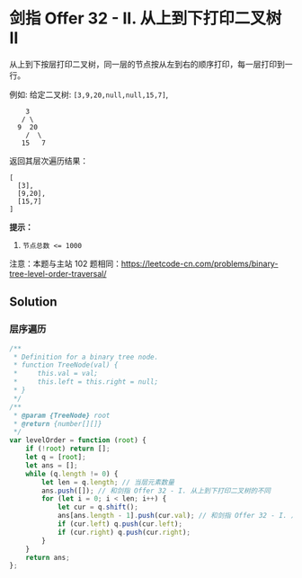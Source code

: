 # 剑指 Offer 32 - II. 从上到下打印二叉树 II

从上到下按层打印二叉树，同一层的节点按从左到右的顺序打印，每一层打印到一行。

例如:
给定二叉树: `[3,9,20,null,null,15,7]`,

```
    3
   / \
  9  20
    /  \
   15   7
```

返回其层次遍历结果：

```
[
  [3],
  [9,20],
  [15,7]
]
```

**提示：**

1. `节点总数 <= 1000`

注意：本题与主站 102 题相同：https://leetcode-cn.com/problems/binary-tree-level-order-traversal/

## Solution

### 层序遍历

```js
/**
 * Definition for a binary tree node.
 * function TreeNode(val) {
 *     this.val = val;
 *     this.left = this.right = null;
 * }
 */
/**
 * @param {TreeNode} root
 * @return {number[][]}
 */
var levelOrder = function (root) {
    if (!root) return [];
    let q = [root];
    let ans = [];
    while (q.length != 0) {
        let len = q.length; // 当层元素数量
        ans.push([]); // 和剑指 Offer 32 - I. 从上到下打印二叉树的不同
        for (let i = 0; i < len; i++) {
            let cur = q.shift();
            ans[ans.length - 1].push(cur.val); // 和剑指 Offer 32 - I. 从上到下打印二叉树的不同
            if (cur.left) q.push(cur.left);
            if (cur.right) q.push(cur.right);
        }
    }
    return ans;
};
```
